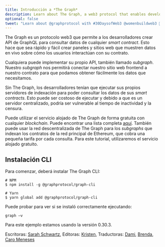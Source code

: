 ```yaml
---
title: Introducción a *The Graph*
description: Learn about The Graph, a web3 protocol that enables developers to create APIs to query data from the blockchain.
optional: false
tweet: "Learn about @graphprotocol with #30DaysofWeb3 @womenbuildweb3 👾"
---
```


The Graph es un protocolo web3 que permite a los desarrolladores crear API de GraphQL para consultar datos de cualquier *smart contract*. Esto hace que sea rápido y fácil crear paneles y sitios web que muestren datos en vivo sobre cómo los usuarios interactúan con su contrato.

Cualquiera puede implementar su propio API, también llamado *subgraph*. Nuestro *subgraph* nos permitirá conectar nuestro sitio web frontend a nuestro contrato para que podamos obtener fácilmente los datos que necesitamos.

Sin The Graph, los desarrolladores tenían que ejecutar sus propios servidores de indexación para poder consultar los datos de sus *smart contracts*. Esto puede ser costoso de ejecutar y debido a que es un servidor centralizado, podría ser vulnerable al tiempo de inactividad y la censura.

Puede utilizar el servicio alojado de The Graph de forma gratuita con cualquier *blockchain*. Puede encontrar una lista completa [aquí](https://thegraph.com/hosted-service/). También puede usar la red descentralizada de The Graph para los *subgraphs* que indexan los contratos de la red principal de Ethereum, que cobra una pequeña tarifa por cada consulta. Para este tutorial, utilizaremos el servicio alojado gratuito.

## Instalación CLI

Para comenzar, deberá instalar The Graph CLI:

```
# NPM
$ npm install -g @graphprotocol/graph-cli

# Yarn
$ yarn global add @graphprotocol/graph-cli
```

Puede probar para ver si se instaló correctamente ejecutando:

```
graph —v
```

Para este ejemplo estamos usando la versión 0.30.3.

Escritoras: [Sarah Schwartz](https://twitter.com/schwartzswartz),
Editoras: [Kristen](https://twitter.com/cuddleofdeath),
Traductoras: [Dami](https://twitter.com/dakitidami), [Brenda](https://twitter.com/engineerbrenda), [Caro Meneses](https://twitter.com/carmedinat)